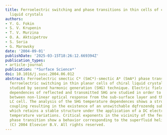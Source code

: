 ```yaml
---
title: Ferroelectric switching and phase transitions in thin cells of chiral smectic
  liquid crystals
authors:
- Y. G. Fokin
- S. V. Krupenin
- T. V. Murzina
- O. A. Aktsipetrov
- S. Soria
- G. Marowsky
date: '2004-09-01'
publishDate: '2025-03-15T18:26:12.669394Z'
publication_types:
- article-journal
publication: '*Surface Science*'
doi: 10.1016/j.susc.2004.06.012
abstract: Ferroelectric smectic C* (SmC*)-smectic A* (SmA*) phase transitions and
  ferroelectric switching in thin planar cells of chiral liquid crystals (LC) are
  studied by second harmonic generation (SHG) technique. Electric field and temperature
  dependences of reflected and transmitted SHG are studied in order to distinguish
  between non-linear optical response from the sub-surface layer and the bulk of the
  LC cell. The analysis of the SHG temperature dependences shows a strong surface
  coupling resulting in the existence of an unswitchable dqfrozendq sub-surface layer
  which retains a stable structure under the application of a DC electric field and
  temperature variations. Critical exponents in the vicinity of the ferroelectric
  phase transition show a behavior corresponding to the superfluid helium theory.
  (C) 2004 Elsevier B.V. All rights reserved.
---
```

